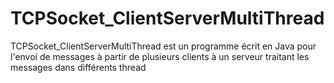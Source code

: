 # TCPSocket_ClientServerMultiThread
TCPSocket_ClientServerMultiThread est un programme écrit en Java pour l'envoi de messages à partir de plusieurs clients à un serveur traitant les messages dans différents thread
